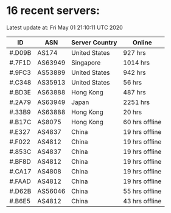 # 16 recent servers:

Latest update at: Fri May 01 21:10:11 UTC 2020

| ID | ASN | Server Country | Online |
| -- | --- | -------------- | ------ |
| #.D09B | AS174 | United States | 927 hrs |
| #.7F1D | AS63949 | Singapore | 1014 hrs |
| #.9FC3 | AS53889 | United States | 942 hrs |
| #.C348 | AS35913 | United States | 56 hrs |
| #.BD3E | AS63888 | Hong Kong | 487 hrs |
| #.2A79 | AS63949 | Japan | 2251 hrs |
| #.33B9 | AS63888 | Hong Kong | 20 hrs |
| #.B17C | AS8075 | Hong Kong | 60 hrs offline |
| #.E327 | AS4837 | China | 19 hrs offline |
| #.F022 | AS4812 | China | 19 hrs offline |
| #.853C | AS4837 | China | 19 hrs offline |
| #.BF8D | AS4812 | China | 19 hrs offline |
| #.CA17 | AS4808 | China | 19 hrs offline |
| #.FAAD | AS4812 | China | 19 hrs offline |
| #.D62B | AS56046 | China | 55 hrs offline |
| #.B6E5 | AS4812 | China | 43 hrs offline |

